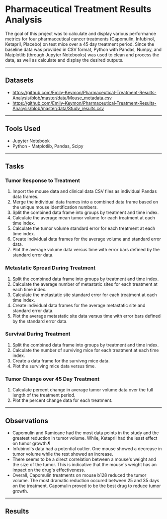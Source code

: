 # Pharmaceutical Treatment Results Analysis

The goal of this project was to calculate and display various performance metrics for four pharmaceutical cancer treatments (Capomulin, Infubinol, Ketapril, Placebo) on test mice over a 45 day treatment period. Since the baseline data was provided in CSV format, Python with Pandas, Numpy, and Matplotlib (through Jupyter Notebooks) was used to clean and process the data, as well as calculate and display the desired outputs.

---
## Datasets
* https://github.com/Emily-Keymon/Pharmaceutical-Treatment-Results-Analysis/blob/master/data/Mouse_metadata.csv
* https://github.com/Emily-Keymon/Pharmaceutical-Treatment-Results-Analysis/blob/master/data/Study_results.csv


---
## Tools Used
*  Jupyter Notebook
*  Python - Matplotlib, Pandas, Scipy


---
## Tasks
### Tumor Response to Treatment
1.  Import the mouse data and clinical data CSV files as individual Pandas data frames.
2.  Merge the individual data frames into a combined data frame based on the unique mouse identification numbers.
3.  Split the combined data frame into groups by treatment and time index.
4.  Calculate the average mean tumor volume for each treatment at each time index.
5.  Calculate the tumor volume standard error for each treatment at each time index.
6.  Create individual data frames for the average volume and standard error data.
7.  Plot the average volume data versus time with error bars defined by the standard error data.

### Metastatic Spread During Treatment
1.  Split the combined data frame into groups by treatment and time index.
2.  Calculate the average number of metastatic sites for each treatment at each time index.
3.  Calculate the metastatic site standard error for each treatment at each time index.
4.  Create individual data frames for the average metastatic site and standard error data.
5.  Plot the average metastatic site data versus time with error bars defined by the standard error data.  

### Survival During Treatment
1.  Split the combined data frame into groups by treatment and time index.
2.  Calculate the number of surviving mice for each treatment at each time index.
3.  Create a data frame for the survivng mice data.
4.  Plot the surviving mice data versus time.

### Tumor Change over 45 Day Treatment
1.  Calculate percent change in average tumor volume data over the full length of the treatment period.
2.  Plot the percent change data for each treatment.

---
## Observations
* Capomulin and Ramicane had the most data points in the study and the greatest reduction in tumor volume. While, Ketapril had the least effect on tumor growth.¶
* Infubinol's data had a potential outlier. One mouse showed a decrease in tumor volume while the rest showed an increase.
* There seems to be a direct correlation between a mouse's weight and the size of the tumor. This is indicative that the mouse's weight has an impact on the drug's effectiveness.
* Overall, Capomulin treatments on mouse b128 reduced the tumor volume. The most dramatic reduction occured between 25 and 35 days on the treatment. Capomulin proved to be the best drug to reduce tumor growth.

---
## Results
